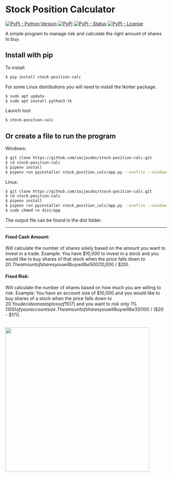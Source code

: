 Stock Position Calculator
=================
[![PyPI - Python Version](https://img.shields.io/pypi/pyversions/stock-position-calc?color=blue)](https://pypi.python.org/pypi/stock-position-calc)
[![PyPI](https://img.shields.io/pypi/v/stock-position-calc?color=blue)](https://pypi.python.org/pypi/stock-position-calc)
[![PyPI - Status](https://img.shields.io/pypi/status/stock-position-calc)](https://pypi.python.org/pypi/stock-position-calc)
[![PyPI - License](https://img.shields.io/pypi/l/stock-position-calc)](https://pypi.python.org/pypi/stock-position-calc)

A simple program to manage risk and calculate the right amount of shares to buy.

Install with pip
-----

To install:
```bash
$ pip install stock-position-calc
```

For some Linux distributions you will need to install the tkinter package:
```bash
$ sudo apt update
$ sudo apt install python3-tk
```

Launch tool:
```bash
$ stock-position-calc
```

Or create a file to run the program
-----

Windows:
```bash
$ git clone https://github.com/zaijacobs/stock-position-calc.git
$ cd stock-position-calc
$ pipenv install
$ pipenv run pyinstaller stock_position_calc/app.py --onefile --windowed
```

Linux:
```bash
$ git clone https://github.com/zaijacobs/stock-position-calc.git
$ cd stock-position-calc
$ pipenv install
$ pipenv run pyinstaller stock_position_calc/app.py --onefile --windowed
$ sudo chmod +x dist/app
```

The output file can be found in the dist folder.

------

#### Fixed Cash Amount: 
Will calculate the number of shares solely based on the amount you want to invest in a trade.
Example: You have $10,000 to invest in a stock and you would like to buy shares of that stock when the price falls down to $20.
The amount of shares you will buy will be 500 ($10,000 / $20).

#### Fixed Risk:
Will calculate the number of shares based on how much you are willing to risk.
Example: You have an account size of $10,000 and you would like to buy shares of a stock when the price falls down to $20.
You decide on a stop loss of 15% ($17) and you want to risk only 1% ($100) of your account size.
The amount of shares you will buy will be 33 ($100 / ($20 - $17)).

\
<img src="https://i.imgur.com/ZxZ0UOu.png" width="450">